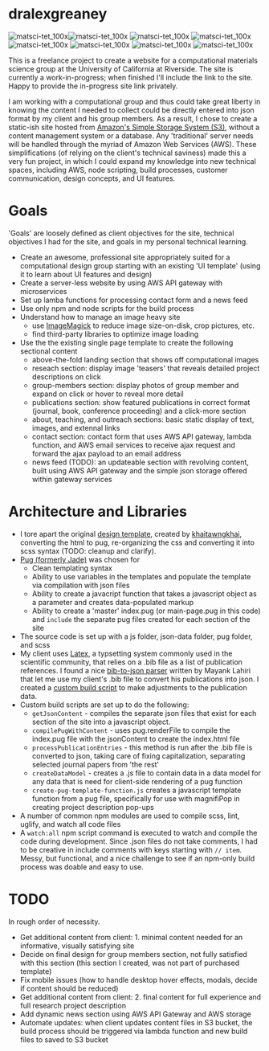 #  dralexgreaney   

![matsci-tet_100x](https://user-images.githubusercontent.com/5665959/30366457-f2142aba-981f-11e7-98ac-90d674bb263b.png)![matsci-tet_100x](https://user-images.githubusercontent.com/5665959/30366457-f2142aba-981f-11e7-98ac-90d674bb263b.png)
![matsci-tet_100x](https://user-images.githubusercontent.com/5665959/30366457-f2142aba-981f-11e7-98ac-90d674bb263b.png)
![matsci-tet_100x](https://user-images.githubusercontent.com/5665959/30366457-f2142aba-981f-11e7-98ac-90d674bb263b.png)
![matsci-tet_100x](https://user-images.githubusercontent.com/5665959/30366457-f2142aba-981f-11e7-98ac-90d674bb263b.png)
![matsci-tet_100x](https://user-images.githubusercontent.com/5665959/30366457-f2142aba-981f-11e7-98ac-90d674bb263b.png)
![matsci-tet_100x](https://user-images.githubusercontent.com/5665959/30366457-f2142aba-981f-11e7-98ac-90d674bb263b.png)
![matsci-tet_100x](https://user-images.githubusercontent.com/5665959/30366457-f2142aba-981f-11e7-98ac-90d674bb263b.png)



This is a freelance project to create a website for a computational materials science group at the University of California at Riverside.  The site is currently a work-in-progress; when finished I'll include the link to the site.  Happy to provide the in-progress site link privately.
 
I am working with a computational group and thus could take great liberty in knowing the content I needed to collect could be directly entered into json format by my client and his group members.  As a result, I chose to create a static-ish site hosted from [Amazon's Simple Storage System (S3)](https://aws.amazon.com/s3/),  without a content management system or a database.  Any 'traditional' server needs will be handled through the myriad of Amazon Web Services (AWS).  These simplifications (of relying on the client's technical saviness) made this a very fun project, in which I could expand my knowledge into new technical spaces, including AWS, node scripting, build processes, customer communication, design concepts, and UI features.

 # Goals
 'Goals' are loosely defined as client objectives for the site, technical objectives I had for the site, and goals in my personal technical learning.
 * Create an awesome, professional site appropriately suited for a computational design group starting with an existing 'UI template' (using it to learn about UI features and design)
 * Create a server-less website by using AWS API gateway with microservices
 * Set up lamba functions for processing contact form and a news feed
 * Use only npm and node scripts for the build process
 * Understand how to manage an image heavy site
     * use [ImageMagick](https://www.imagemagick.org/script/index.php) to reduce image size-on-disk, crop pictures, etc.
     * find third-party libraries to optimize image loading 
 * Use the the existing single page template to create the following sectional content
    * above-the-fold landing section that shows off computational images
    * reseach section: display image 'teasers' that reveals detailed project descriptions on click
     * group-members section: display photos of group member and expand on click or hover to reveal more detail
     * publications section: show featured publications in correct format (journal, book, conference proceeding) and a click-more section
     * about, teaching, and outreach sections: basic static display of text, images, and extennal links
     * contact section: contact form that uses AWS API gateway, lambda function, and AWS email services to receive ajax request and forward the ajax payload to an email address
     * news feed (TODO): an updateable section with revolving content, built using AWS API gateway and the simple json storage offered within gateway services

 
# Architecture and Libraries
* I tore apart the original [design template](http://preview.themeforest.net/item/homane-minimal-resume-html-template/full_screen_preview/19682315?_ga=2.140194995.1039933768.1493948585-1211979247.1489464104), created by [khaitawngkhai](https://themeforest.net/user/khaitawngkhai), converting the html to pug, re-organizing the css and converting it into scss syntax (TODO:  cleanup and clarify). 
* [Pug (formerly Jade)](https://pugjs.org/api/getting-started.html) was chosen for
  * Clean templating syntax
  * Ability to use variables in the templates and populate the template via compilation with json files
  * Ability to create a javacript function that takes a javascript object as a parameter and creates data-populated markup
  * Ability to create a 'master' index.pug (or main-page.pug in this code) and `include` the separate pug files created for each section of the site
* The source code is set up with a js folder, json-data folder, pug folder, and scss
* My client uses [Latex](https://www.latex-project.org/), a typsetting system commonly used in the scientific community, that relies on a .bib file as a list of publication references.  I found a nice  [bib-to-json parser](https://github.com/mayanklahiri/bib2json) written by Mayank Lahiri that let me use my client's .bib file to convert his publications into json.  I created a [custom build script](https://github.com/autumnfjeld/dralexgreaney/blob/master/build-scripts/custom-build-scripts.js) to make adjustments to the publication data.
* Custom build scripts are set up to do the following:
  * `getJsonContent` - compiles the separate json files that exist for each section of the site into a javascript object. 
  * `compilePugWithContent` - uses pug.renderFile to compile the index.pug file with the jsonContent to create the index.html file
   * `processPublicationEntries` - this method is run after the .bib file is converted to json, taking care of fixing capitalization, separating selected journal papers from 'the rest'
   * `createDataModel` - creates a .js file to contain data in a data model for any data that is need for client-side rendering of a pug function
   * `create-pug-template-function.js` creates a javascript template function from a pug file, specifically for use with magnifiPop in creating project description pop-ups
* A number of common npm modules are used to compile scss, lint, uglify, and watch all code files
* A `watch:all` npm script command is executed to watch and compile the code during development.  Since .json files do not take comments, I had to be creative in include comments with keys starting with `// item`.  Messy, but functional, and a nice challenge to see if an npm-only build process was doable and easy to use.

# TODO
In rough order of necessity.
* Get additional content from client: 1. minimal content needed for an informative, visually satisfying site 
* Decide on final design for group members section, not fully satisfied with this section (this section I created, was not part of purchased template)
* Fix mobile issues (how to handle desktop hover effects, modals, decide if content should be reduced)
* Get additional content from client: 2. final content for full experience and full research project description
* Add dynamic news section using AWS API Gateway and AWS storage
* Automate updates:  when client updates content files in S3 bucket, the build process should be triggered via lambda function and new build files to saved to S3 bucket



